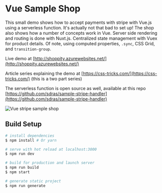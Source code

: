 # Vue Sample Shop

This small demo shows how to accept payments with stripe with Vue.js using a
serverless function. It's actually not that bad to set up! The shop also shows
how a number of concepts work in Vue. Server side rendering and routing is done
with Nuxt.js. Centralized state management with Vuex for product details. Of
note, using computed properties, `.sync`, CSS Grid, and `transition-group`.

Live demo at
[http://shoppity.azurewebsites.net/](http://shoppity.azurewebsites.net/)

Article series explaining the demo at
[https://css-tricks.com/](https://css-tricks.com/) (this is a two part series)

The serverless function is open source as well, available at this repo
[https://github.com/sdras/sample-stripe-handler](https://github.com/sdras/sample-stripe-handler)

![Vue stripe sample shop](https://ibb.co/bzC07m "Vue Stripe Sample Shop")

## Build Setup

```bash
# install dependencies
$ npm install # Or yarn

# serve with hot reload at localhost:3000
$ npm run dev

# build for production and launch server
$ npm run build
$ npm start

# generate static project
$ npm run generate
```
